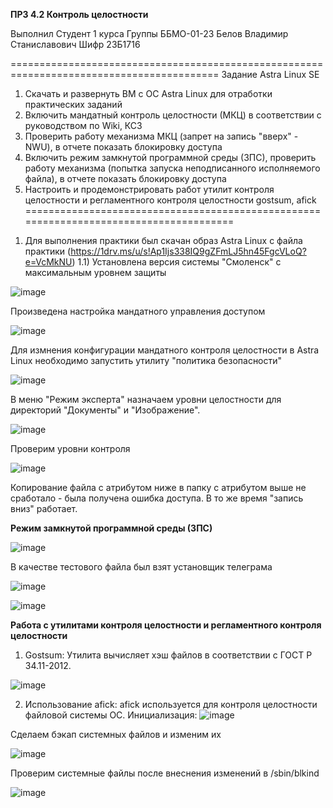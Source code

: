 **ПРЗ 4.2 Контроль целостности**

Выполнил
Студент 1 курса
Группы ББМО-01-23 
Белов Владимир Станиславович
Шифр 23Б1716

==========================================================================================
Задание
Astra Linux SE
1. Скачать и развернуть ВМ с ОС Astra Linux для отработки практических заданий
2. Включить мандатный контроль целостности (МКЦ) в соответствии с руководством по Wiki, КСЗ
3. Проверить работу механизма МКЦ (запрет на запись "вверх" - NWU), в отчете показать
блокировку доступа
4. Включить режим замкнутой программной среды (ЗПС), проверить работу механизма (попытка
запуска неподписанного исполняемого файла), в отчете показать блокировку доступа
5. Настроить и продемонстрировать работ утилит контроля целостности и регламентного
контроля целостности gostsum, afick
=======================================================================================
1) Для выполнения практики был скачан образ Astra Linux с файла практики (https://1drv.ms/u/s!Ap1Ijs338IQ9gZFmLJ5hn45FgcVLoQ?e=VcMkNU)
1.1) Установлена версия системы "Смоленск" с максимальным уровнем защиты

![image](https://github.com/V0vochka/Praktika-4/assets/70959108/2bfbb911-5e49-434a-9ed9-8d57e8dec769)

Произведена настройка мандатного управления доступом

![image](https://github.com/V0vochka/Praktika-4/assets/70959108/ff192f9c-13f3-4595-835a-f9af7891e363)

Для измнения конфигурации мандатного контроля целостности в Astra Linux необходимо запустить утилиту "политика безопасности"

![image](https://github.com/V0vochka/Praktika-4/assets/70959108/62a27f1c-feb9-46ee-8d84-4e64d5a34eae)

В меню "Режим эксперта" назначаем уровни целостности для директорий "Документы" и "Изображение". 

![image](https://github.com/V0vochka/Praktika-4/assets/70959108/1e811549-a2f7-4708-aef0-bf762d192c46)

Проверим уровни контроля

![image](https://github.com/V0vochka/Praktika-4/assets/70959108/3fc02bd8-1635-4b8a-b654-6640a08e9fd4)

Копирование файла с атрибутом ниже в папку с атрибутом выше не сработало - была получена ошибка доступа. В то же время "запись вниз" работает.

**Режим замкнутой программной среды (ЗПС)**

![image](https://github.com/V0vochka/Praktika-4/assets/70959108/4ea8619d-8384-4d01-a108-fa978f6a2242)

В качестве тестового файла был взят установщик телеграма

![image](https://github.com/V0vochka/Praktika-4/assets/70959108/85c8debd-5f47-4591-b081-ab508890da30)

![image](https://github.com/V0vochka/Praktika-4/assets/70959108/ce9f3009-2849-49e2-bf87-e33efb7966dc)

**Работа с утилитами контроля целостности и регламентного контроля целостности**

1. Gostsum:
Утилита вычисляет хэш файлов в соответствии с ГОСТ Р 34.11-2012.

![image](https://github.com/V0vochka/Praktika-4/assets/70959108/82a9c686-f267-45d3-905e-927a6e065cf5)

2. Использование afick:
afick используется для контроля целостности файловой системы ОС.
Инициализация:
![image](https://github.com/V0vochka/Praktika-4/assets/70959108/3c6861a5-2e4d-49c1-abd1-bb2d0c900101)

Сделаем бэкап системных файлов и изменим их

![image](https://github.com/V0vochka/Praktika-4/assets/70959108/4680629a-dd4d-473b-94b0-c751a46ffb12)

Проверим системные файлы после внеснения изменений в /sbin/blkind

![image](https://github.com/V0vochka/Praktika-4/assets/70959108/6c1bd1a9-6ed0-4c33-885a-a9e2abe1f2da)


